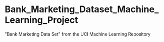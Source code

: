 # Bank_Marketing_Dataset_Machine_Learning_Project
"Bank Marketing Data Set" from the UCI Machine Learning Repository

